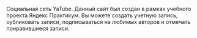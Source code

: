 Социальная сеть YaTube.
Данный сайт был создан в рамках учебного проекта Яндекс Практикум.
Вы можете создать учетную запись, оубликовать записи, 
подписываться на любимых  авторов и отмечать понравившиеся записи.
